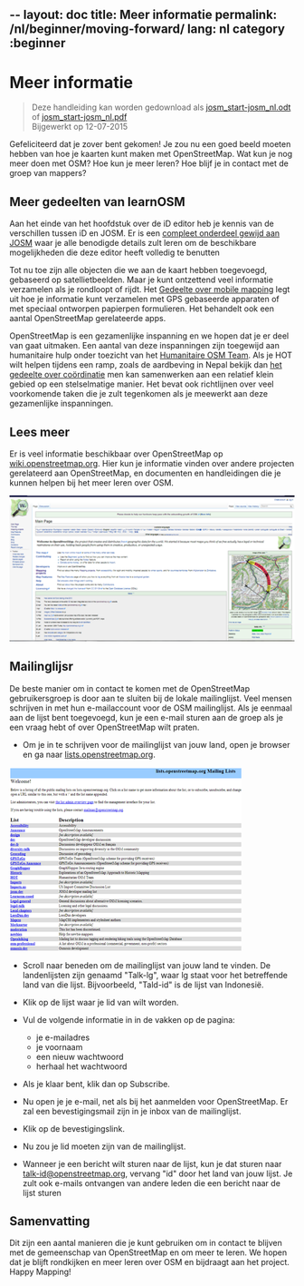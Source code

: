 --
layout: doc
title: Meer informatie
permalink: /nl/beginner/moving-forward/
lang: nl
category :beginner
--

Meer informatie
===============

> Deze handleiding kan worden gedownload als [josm_start-josm_nl.odt](/files/josm_start-josm_nl.odt) of [josm_start-josm_nl.pdf](/files/josm_start-josm_nl.pdf)  
> Bijgewerkt op 12-07-2015  

Gefeliciteerd dat je zover bent gekomen! Je zou nu een goed
beeld moeten hebben van hoe je kaarten kunt maken met OpenStreetMap. Wat kun je
nog meer doen met OSM? Hoe kun je meer leren? Hoe blijf je in contact met
de groep van mappers?

Meer gedeelten van learnOSM
---------------------------

Aan het einde van het hoofdstuk over de iD editor heb je kennis van de verschillen tussen iD en JOSM. 
Er is een [compleet onderdeel gewijd aan JOSM](/nl/josm/) waar je alle benodigde details zult leren 
om de beschikbare mogelijkheden die deze editor heeft volledig te benutten

Tot nu toe zijn alle objecten die we aan de kaart hebben toegevoegd, gebaseerd op satellietbeelden. Maar je kunt ontzettend veel informatie verzamelen
als je rondloopt of rijdt. Het [Gedeelte over mobile mapping](/nl/mobile-mapping/) 
legt uit hoe je informatie kunt verzamelen met GPS gebaseerde apparaten of met speciaal ontworpen
papierpen formulieren. Het behandelt ook een aantal OpenStreetMap gerelateerde apps.

OpenStreetMap is een gezamenlijke inspanning en we hopen dat je er deel van gaat uitmaken. Een aantal van deze inspanningen zijn toegewijd aan 
humanitaire hulp onder toezicht van het [Humanitaire OSM Team](http://hotosm.org). 
Als je HOT wilt helpen tijdens een ramp, zoals de aardbeving in Nepal bekijk dan 
[het gedeelte over coördinatie](nl/coordination/) 
men kan samenwerken aan een relatief klein gebied op een stelselmatige manier. Het bevat ook richtlijnen over veel voorkomende
taken die je zult tegenkomen als je meewerkt aan deze gezamenlijke inspanningen.


Lees meer
----------

Er is veel informatie beschikbaar over OpenStreetMap op
[wiki.openstreetmap.org](http://wiki.openstreetmap.org/). Hier kun je
informatie vinden over andere projecten gerelateerd aan OpenStreetMap,
en documenten en handleidingen die je kunnen helpen bij het meer leren over OSM.

![Wiki][]

<!-- meer informatie op deze site volgt nog -->

Mailinglijsr
------------

De beste manier om in contact te komen met de OpenStreetMap gebruikersgroep is door
aan te sluiten bij de lokale mailinglijst. Veel mensen schrijven in met hun e-mailaccount
voor de OSM mailinglijst. Als je eenmaal aan de lijst bent toegevoegd, kun je
een e-mail sturen aan de groep als je een vraag hebt of over
OpenStreetMap wilt praten.

- Om je in te schrijven voor de mailinglijst van jouw land, open je browser
    en ga naar
    [lists.openstreetmap.org](http://lists.openstreetmap.org/).

![Mailing list][]

- Scroll naar beneden om de mailinglijst van jouw land te vinden.
    De landenlijsten zijn genaamd "Talk-lg", waar lg staat voor
    het betreffende land van die lijst. Bijvoorbeeld, "Tald-id" is de lijst van
    Indonesië.
- Klik op de lijst waar je lid van wilt worden.
- Vul de volgende informatie in in de vakken op de pagina:

    - je e-mailadres
    - je voornaam
    - een nieuw wachtwoord
    - herhaal het wachtwoord

- Als je klaar bent, klik dan op Subscribe.
- Nu open je je e-mail, net als bij het aanmelden
    voor OpenStreetMap. Er zal een bevestigingsmail zijn
    in je inbox van de mailinglijst.
- Klik op de bevestigingslink.
- Nu zou je lid moeten zijn van de mailinglijst.
- Wanneer je een bericht wilt sturen naar de lijst, kun je dat sturen naar
    [talk-id@openstreetmap.org](mailto:talk-id@openstreetmap.org),
    vervang "id" door het land van jouw lijst. Je zult ook 
    e-mails ontvangen van andere leden die een bericht naar de lijst sturen

<!-- misschien iets uitbreiden en later plaatsen
MapOSMatic
----------

Een van deze projecten is MapOSMatic, wat je kunt bekijken via je
internet browser op [maposmatic.org](http://www.maposmatic.org/). Dit is
een simpel gereedschap om een kaart te printen van een gebied naar keuze. Het maakt
automatisch een kaart maken, tezamen met een raster over de kaart en een
index van locaties die in het gebied zijn opgenomen.

![MapOSMatic][]
-->


Samenvatting
-------

Dit zijn een aantal manieren die je kunt gebruiken om in contact te blijven met de
gemeenschap van OpenStreetMap en om meer te leren. We hopen dat je blijft
rondkijken en meer leren over OSM en bijdraagt aan het project.
Happy Mapping!


[MapOSMatic]: /images/beginner/maposmatic-homepage.png
[Wiki]: /images/beginner/osm-wiki.png
[Mailing list]: /images/beginner/osm-mailing-lists.png
